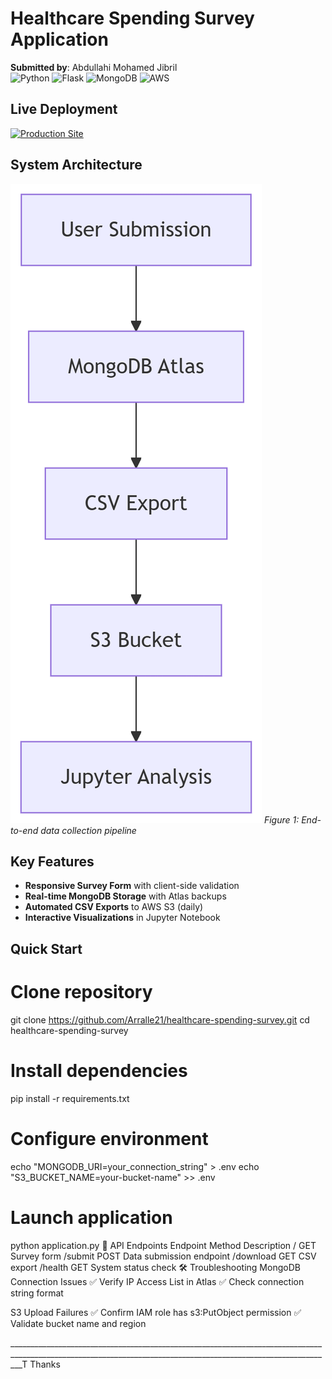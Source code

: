 # Healthcare Spending Survey Application  
**Submitted by**: Abdullahi Mohamed Jibril  
![Python](https://img.shields.io/badge/Python-3.11%2B-blue) 
![Flask](https://img.shields.io/badge/Flask-2.3.2-green) 
![MongoDB](https://img.shields.io/badge/MongoDB-Atlas-brightgreen) 
![AWS](https://img.shields.io/badge/AWS-EB-orange)

##  Live Deployment
[![Production Site](https://img.shields.io/badge/Production-Live_Site-blue)](http://healthcare-survey-new.eba-q77ahvcn.us-west-2.elasticbeanstalk.com)

##  System Architecture
![Healthcare Data Flow Diagram](docs/assets/data_flow.png)
*Figure 1: End-to-end data collection pipeline*

## Key Features
- **Responsive Survey Form** with client-side validation
- **Real-time MongoDB Storage** with Atlas backups
- **Automated CSV Exports** to AWS S3 (daily)
- **Interactive Visualizations** in Jupyter Notebook

## Quick Start
# Clone repository
git clone https://github.com/Arralle21/healthcare-spending-survey.git
cd healthcare-spending-survey

# Install dependencies
pip install -r requirements.txt

# Configure environment
echo "MONGODB_URI=your_connection_string" > .env
echo "S3_BUCKET_NAME=your-bucket-name" >> .env

# Launch application
python application.py
🔧 API Endpoints
Endpoint	Method	Description
/	GET	Survey form
/submit	POST	Data submission endpoint
/download	GET	CSV export
/health	GET	System status check
🛠 Troubleshooting
MongoDB Connection Issues
✅ Verify IP Access List in Atlas
✅ Check connection string format

S3 Upload Failures
✅ Confirm IAM role has s3:PutObject permission
✅ Validate bucket name and region

_______________________________________________________________________________________________________________________________________________________________T                                                                     Thanks
